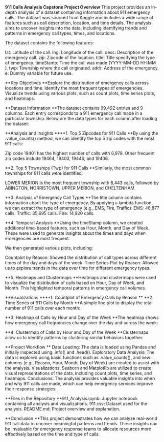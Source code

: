 **911 Calls Analysis Capstone Project
Overview**
This project provides an in-depth analysis of a dataset containing information about 911 emergency calls. The dataset was sourced from Kaggle and includes a wide range of features such as call description, location, and time details. The analysis aims to uncover insights into the data, including identifying trends and patterns in emergency call types, times, and locations.

The dataset contains the following features:

lat: Latitude of the call.
lng: Longitude of the call.
desc: Description of the emergency call.
zip: Zipcode of the location.
title: Title specifying the type of emergency.
timeStamp: Time the call was made (YYYY-MM-DD HH:MM
).
twp: Township where the call originated.
addr: Address of the emergency.
e: Dummy variable for future use.

**Key Objectives
**Explore the distribution of emergency calls across locations and time.
Identify the most frequent types of emergencies.
Visualize trends using various plots, such as count plots, time series plots, and heatmaps.

**Dataset Information
**The dataset contains 99,492 entries and 9 columns. Each entry corresponds to a 911 emergency call made in a particular township. Below are the data types for each column after loading the dataset:


**Analysis and Insights
****1. Top 5 Zipcodes for 911 Calls
**By using the .value_counts() method, we can identify the top 5 zip codes with the most 911 calls:

Zip code 19401 has the highest number of calls with 6,979.
Other frequent zip codes include 19464, 19403, 19446, and 19406.

**2. Top 5 Townships (Twp) for 911 Calls
**Similarly, the most common townships for 911 calls were identified:

LOWER MERION is the most frequent township with 8,443 calls, followed by ABINGTON, NORRISTOWN, UPPER MERION, and CHELTENHAM.

**3. Analysis of Emergency Call Types
**The title column contains information about the type of emergency. By applying a lambda function, we can extract the type of emergency (e.g., EMS, Fire, Traffic):
EMS: 48,877 calls.
Traffic: 35,695 calls.
Fire: 14,920 calls.

**4. Temporal Analysis
**Using the timeStamp column, we created additional time-based features, such as Hour, Month, and Day of Week. These were used to generate insights about the times and days when emergencies are most frequent.

We then generated various plots, including:

Countplot by Reason: Showed the distribution of call types across different times of the day and days of the week.
Time Series Plot by Reason: Allowed us to explore trends in the data over time for different emergency types.

**5. Heatmaps and Clustermaps
**Heatmaps and clustermaps were used to visualize the distribution of calls based on Hour, Day of Week, and Month. This highlighted temporal patterns in emergency call volumes.

**Visualizations
****1. Countplot of Emergency Calls by Reason
**
**2. Time Series of 911 Calls by Month
**A simple line plot to display the total number of 911 calls over each month:

**3. Heatmap of Calls by Hour and Day of the Week
**The heatmap shows how emergency call frequencies change over the day and across the week:

**4. Clustermap of Calls by Hour and Day of the Week
**Clustermaps allow us to identify patterns by clustering similar behaviors together:

**Project Workflow
**
Data Loading: The data is loaded using Pandas and initially inspected using .info() and .head().
Exploratory Data Analysis: The data is explored using basic functions such as .value_counts(), and new columns (e.g., Reason, Hour, Month, Day of Week) are created to assist with the analysis.
Visualizations: Seaborn and Matplotlib are utilized to create visual representations of the data, including count plots, time series, and heatmaps.
Conclusions: The analysis provides valuable insights into when and why 911 calls are made, which can help emergency services improve their response strategies.

**Files in the Repository
**911_Analysis.ipynb: Jupyter notebook containing all analysis and visualizations.
911.csv: Dataset used for the analysis.
README.md: Project overview and explanation.

**Conclusion
**This project demonstrates how we can analyze real-world 911 call data to uncover meaningful patterns and trends. These insights can be invaluable for emergency response teams to allocate resources more effectively based on the time and type of calls.
